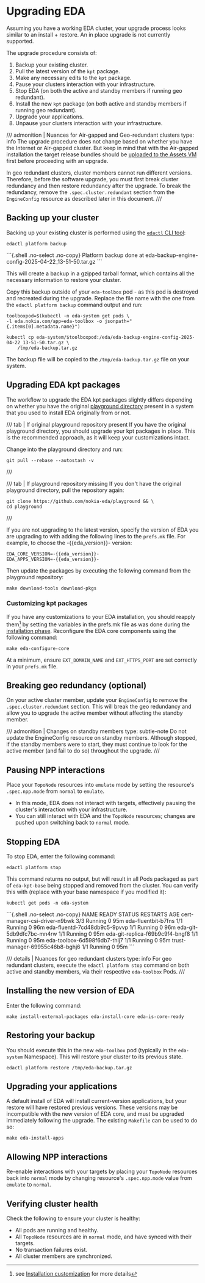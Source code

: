 # Upgrading EDA

Assuming you have a working EDA cluster, your upgrade process looks similar to an install + restore. An in place upgrade is not currently supported.

The upgrade procedure consists of:

1. Backup your existing cluster.
1. Pull the latest version of the `kpt` package.
1. Make any necessary edits to the `kpt` package.
1. Pause your clusters interaction with your infrastructure.
1. Stop EDA (on both the active and standby members if running geo redundant).
1. Install the new `kpt` package (on both active and standby members if running geo redundant).
1. Upgrade your applications.
1. Unpause your clusters interaction with your infrastructure.

/// admonition | Nuances for Air-gapped and Geo-redundant clusters
    type: info
The upgrade procedure does not change based on whether you have the Internet or Air-gapped cluster. But keep in mind that with the Air-gapped installation the target release bundles should be [uploaded to the Assets VM](../air-gapped/deploying-the-assets-vm.md#uploading-the-assets-to-the-assets-vm) first before proceeding with an upgrade.

In geo redundant clusters, cluster members cannot run different versions. Therefore, before the software upgrade, you must first break cluster redundancy and then restore redundancy after the upgrade. To break the redundancy, remove the `.spec.cluster.redundant` section from the `EngineConfig` resource as described later in this document.
///

## Backing up your cluster

Backing up your existing cluster is performed using the [`edactl` CLI tool](../../user-guide/using-the-clis.md#edactl):

```{.shell .no-select}
edactl platform backup
```

<div class="embed-result highlight">
```{.shell .no-select .no-copy}
Platform backup done at eda-backup-engine-config-2025-04-22_13-51-50.tar.gz
```
</div>

This will create a backup in a gzipped tarball format, which contains all the necessary information to restore your cluster.

Copy this backup outside of your `eda-toolbox` pod - as this pod is destroyed and recreated during the upgrade. Replace the file name with the one from the `edactl platform backup` command output and run:

```{.shell .no-select}
toolboxpod=$(kubectl -n eda-system get pods \
-l eda.nokia.com/app=eda-toolbox -o jsonpath="{.items[0].metadata.name}")

kubectl cp eda-system/$toolboxpod:/eda/eda-backup-engine-config-2025-04-22_13-51-50.tar.gz \
    /tmp/eda-backup.tar.gz
```

The backup file will be copied to the `/tmp/eda-backup.tar.gz` file on your system.

## Upgrading EDA kpt packages

The workflow to upgrade the EDA kpt packages slightly differs depending on whether you have the original [playground directory](../preparing-for-installation.md#download-the-eda-installation-playground) present in a system that you used to install EDA originally from or not.

/// tab | If original playground repository present
If you have the original playground directory, you should upgrade your kpt packages in place. This is the recommended approach, as it will keep your customizations intact.

Change into the playground directory and run:

```{.shell .no-select}
git pull --rebase --autostash -v
```

///

/// tab | If playground repository missing
If you don't have the original playground directory, pull the repository again:

```shell
git clone https://github.com/nokia-eda/playground && \
cd playground
```

///

If you are not upgrading to the latest version, specify the version of EDA you are upgrading to with adding the following lines to the `prefs.mk` file. For example, to choose the -{{eda_version}}- version:

```text
EDA_CORE_VERSION=-{{eda_version}}-
EDA_APPS_VERSION=-{{eda_version}}-
```

Then update the packages by executing the following command from the playground repository:

```shell
make download-tools download-pkgs
```

### Customizing kpt packages

If you have any customizations to your EDA installation, you should reapply them[^1] by setting the variables in the prefs.mk file as was done during the [installation phase](../deploying-eda/installing-the-eda-application.md#customizing-the-installation-file). Reconfigure the EDA core components using the following command:

```{.shell .no-select}
make eda-configure-core
```

At a minimum, ensure `EXT_DOMAIN_NAME` and `EXT_HTTPS_PORT` are set correctly in your `prefs.mk` file.

## Breaking geo redundancy (optional)

On your active cluster member, update your `EngineConfig` to remove the `.spec.cluster.redundant` section. This will break the geo redundancy and allow you to upgrade the active member without affecting the standby member.

/// admonition | Changes on standby members
    type: subtle-note
Do not update the EngineConfig resource on standby members. Although stopped, if the standby members were to start, they must continue to look for the active member (and fail to do so) throughout the upgrade.
///

## Pausing NPP interactions

Place your `TopoNode` resources into `emulate` mode by setting the resource's `.spec.npp.mode` from `normal` to `emulate`.

* In this mode, EDA does not interact with targets, effectively pausing the cluster's interaction with your infrastructure.
* You can still interact with EDA and the `TopoNode` resources; changes are pushed upon switching back to `normal` mode.

## Stopping EDA

To stop EDA, enter the following command:

```{.shell .no-select}
edactl platform stop
```

This command returns no output, but will result in all Pods packaged as part of `eda-kpt-base` being stopped and removed from the cluster. You can verify this with (replace with your base namespace if you modified it):

```{.shell .no-select}
kubectl get pods -n eda-system
```

<div class="embed-result highlight">
```{.shell .no-select .no-copy}
NAME                                  READY   STATUS    RESTARTS   AGE
cert-manager-csi-driver-n9bwk         3/3     Running   0          95m
eda-fluentbit-b7fns                   1/1     Running   0          96m
eda-fluentd-7cd48db9c5-9pvvp          1/1     Running   0          96m
eda-git-5db9dfc7bc-mn4rw              1/1     Running   0          95m
eda-git-replica-f69b9c9f4-bngf8       1/1     Running   0          95m
eda-toolbox-6d598f6db7-thlj7          1/1     Running   0          95m
trust-manager-69955c46b8-bghj6        1/1     Running   0          95m
```
</div>

/// details | Nuances for geo redundant clusters
    type: info
For geo redundant clusters, execute the `edactl platform stop` command on both active and standby members, via their respective `eda-toolbox` Pods.
///

## Installing the new version of EDA

Enter the following command:

```{.shell .no-select}
make install-external-packages eda-install-core eda-is-core-ready
```

## Restoring your backup

You should execute this in the new `eda-toolbox` pod (typically in the `eda-system` Namespace). This will restore your cluster to its previous state.

```{.shell .no-select}
edactl platform restore /tmp/eda-backup.tar.gz
```

## Upgrading your applications

A default install of EDA will install current-version applications, but your restore will have restored previous versions. These versions may be incompatible with the new version of EDA core, and must be upgraded immediately following the upgrade. The existing `Makefile` can be used to do so:

```{.shell .no-select}
make eda-install-apps
```

## Allowing NPP interactions

Re-enable interactions with your targets by placing your `TopoNode` resources back into `normal` mode by changing resource's `.spec.npp.mode` value from `emulate` to `normal`.

## Verifying cluster health

Check the following to ensure your cluster is healthy:

* All pods are running and healthy.
* All `TopoNode` resources are in `normal` mode, and have synced with their targets.
* No transaction failures exist.
* All cluster members are synchronized.

[^1]: see [Installation customization](../../software-install/deploying-eda/installing-the-eda-application.md#customizing-the-installation) for more details
